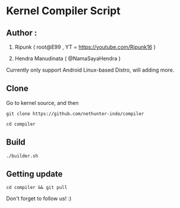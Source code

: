 # Kernel Compiler Script

## Author :

1. Ripunk ( root@E99 , YT = https://youtube.com/Ripunk16 )

2. Hendra Manudinata ( @NamaSayaHendra )

Currently only support Android Linux-based Distro, will adding more.

## Clone
Go to kernel source, and then

```
git clone https://github.com/nethunter-indo/compiler

cd compiler

```

## Build

```./builder.sh```

## Getting update

```cd compiler && git pull```

Don't forget to follow us! :)
